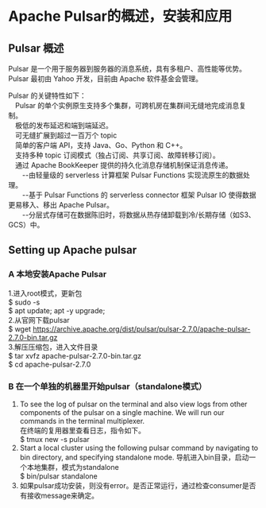 # Apache Pulsar的概述，安装和应用

## Pulsar 概述
Pulsar 是一个用于服务器到服务器的消息系统，具有多租户、高性能等优势。 Pulsar 最初由 Yahoo 开发，目前由 Apache 软件基金会管理。  

Pulsar 的关键特性如下：    
&emsp;Pulsar 的单个实例原生支持多个集群，可跨机房在集群间无缝地完成消息复制。  
&emsp;极低的发布延迟和端到端延迟。  
&emsp;可无缝扩展到超过一百万个 topic  
&emsp;简单的客户端 API，支持 Java、Go、Python 和 C++。  
&emsp;支持多种 topic 订阅模式（独占订阅、共享订阅、故障转移订阅）。  
&emsp;通过 Apache BookKeeper 提供的持久化消息存储机制保证消息传递。    
&emsp;&emsp;--由轻量级的 serverless 计算框架 Pulsar Functions 实现流原生的数据处理。  
&emsp;&emsp;--基于 Pulsar Functions 的 serverless connector 框架 Pulsar IO 使得数据更易移入、移出 Apache Pulsar。  
&emsp;&emsp;--分层式存储可在数据陈旧时，将数据从热存储卸载到冷/长期存储（如S3、GCS）中。  

## Setting up Apache pulsar
### A 本地安装Apache Pulsar
1.进入root模式，更新包  
$ sudo -s  
$ apt update; apt -y upgrade;    
2.从官网下载pulsar  
$ wget https://archive.apache.org/dist/pulsar/pulsar-2.7.0/apache-pulsar-2.7.0-bin.tar.gz  
3.解压压缩包，进入文件目录  
$ tar xvfz apache-pulsar-2.7.0-bin.tar.gz    
$ cd apache-pulsar-2.7.0  

### B 在一个单独的机器里开始pulsar（standalone模式）
1. To see the log of pulsar on the terminal and also view logs from other components of the pulsar on a single machine. We will run our commands in the terminal multiplexer.  
在终端的复用器里查看日志，指令如下。  
$ tmux new -s pulsar    
2. Start a local cluster using the following pulsar command by navigating to bin directory, and specifying standalone mode. 导航进入bin目录，启动一个本地集群，模式为standalone  
$ bin/pulsar standalone
3. 如果pulsar成功安装，则没有error。是否正常运行，通过检查consumer是否有接收message来确定。      





  

